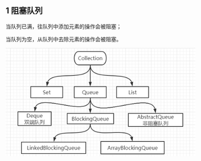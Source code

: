 ## 1 阻塞队列

当队列已满，往队列中添加元素的操作会被阻塞；

当队列为空，从队列中去除元素的操作会被阻塞。


![1589784121560](..\cache\img\1589784121560.png)
